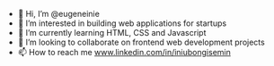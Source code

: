 - 👋 Hi, I’m @eugeneinie
- 👀 I’m interested in building web applications for startups
- 🌱 I’m currently learning HTML, CSS and Javascript
- 💞️ I’m looking to collaborate on frontend web development projects
- 📫 How to reach me www.linkedin.com/in/iniubongisemin

<!---
eugeneinie/eugeneinie is a ✨ special ✨ repository because its `README.md` (this file) appears on your GitHub profile.
You can click the Preview link to take a look at your changes.
--->
